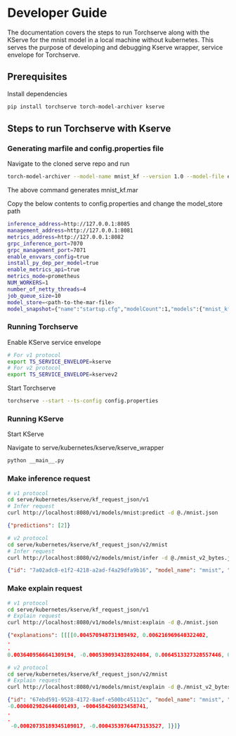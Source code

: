 # Developer Guide

The documentation covers the steps to run Torchserve along with the KServe for the mnist model in a local machine without kubernetes. This serves the purpose of developing and debugging Kserve wrapper, service envelope for Torchserve.

## Prerequisites

Install dependencies

```bash
pip install torchserve torch-model-archiver kserve
```

## Steps to run Torchserve with Kserve

### Generating marfile and config.properties file

Navigate to the cloned serve repo and run

```bash
torch-model-archiver --model-name mnist_kf --version 1.0 --model-file examples/image_classifier/mnist/mnist.py --serialized-file examples/image_classifier/mnist/mnist_cnn.pt --handler  examples/image_classifier/mnist/mnist_handler.py
```

The above command generates mnist_kf.mar

Copy the below contents to config.properties and change the model_store path

```bash
inference_address=http://127.0.0.1:8085
management_address=http://127.0.0.1:8081
metrics_address=http://127.0.0.1:8082
grpc_inference_port=7070
grpc_management_port=7071
enable_envvars_config=true
install_py_dep_per_model=true
enable_metrics_api=true
metrics_mode=prometheus
NUM_WORKERS=1
number_of_netty_threads=4
job_queue_size=10
model_store=<path-to-the-mar-file>
model_snapshot={"name":"startup.cfg","modelCount":1,"models":{"mnist_kf":{"1.0":{"defaultVersion":true,"marName":"mnist_kf.mar","minWorkers":1,"maxWorkers":5,"batchSize":1,"maxBatchDelay":5000,"responseTimeout":120}}}}
```

### Running Torchserve

Enable KServe service envelope

```bash
# For v1 protocol
export TS_SERVICE_ENVELOPE=kserve
# For v2 protocol
export TS_SERVICE_ENVELOPE=kservev2
```

Start Torchserve

```bash
torchserve --start --ts-config config.properties
```

### Running KServe

Start KServe

Navigate to serve/kubernetes/kserve/kserve_wrapper

```bash
python __main__.py
```

### Make inference request

```bash
# v1 protocol
cd serve/kubernetes/kserve/kf_request_json/v1
# Infer request
curl http://localhost:8080/v1/models/mnist:predict -d @./mnist.json
```

```json
{"predictions": [2]}
```

```bash
# v2 protocol
cd serve/kubernetes/kserve/kf_request_json/v2/mnist
# Infer request
curl http://localhost:8080/v2/models/mnist/infer -d @./mnist_v2_bytes.json
```

```json
{"id": "7a02adc8-e1f2-4218-a2ad-f4a29dfa9b16", "model_name": "mnist", "model_version": "1.0", "outputs": [{"name": "predict", "shape": [], "datatype": "INT64", "data": [0]}]}
```

### Make explain request

```bash
# v1 protocol
cd serve/kubernetes/kserve/kf_request_json/v1
# Explain request
curl http://localhost:8080/v1/models/mnist:explain -d @./mnist.json
```

```json
{"explanations": [[[[0.004570948731989492, 0.006216969640322402,
.
.
0.0036409566641309194, -0.0005390934328924084, 0.0064513327328557446, 0.0027735805355367277, 0.006060840367244276]]]]}
```

```bash
# v2 protocol
cd serve/kubernetes/kserve/kf_request_json/v2/mnist
# Explain request
curl http://localhost:8080/v1/models/mnist/explain -d @./mnist_v2_bytes.json
```

```json
{"id": "67ebd591-9528-4172-8aef-e500bc45112c", "model_name": "mnist", "model_version": "1.0", "outputs": [{"name": "explain", "shape": [1, 28, 28], "datatype": "FP64", "data": [-0.0003991945059908792,
-0.0006029826446001493, -0004584260323458741,
.
.
 -0.00020735189345109017, -0.00043539764473153527, ]}]}
````
